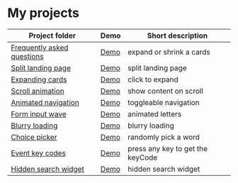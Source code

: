 # My projects

Project folder | Demo | Short description
---------------|------|------------------
[Frequently asked questions](https://github.com/unknown-cat/my-projects/tree/master/faq) | [Demo](https://unknown-cat.github.io/my-projects/faq/) | expand or shrink a cards
[Split landing page](https://github.com/unknown-cat/my-projects/tree/master/split-landing-page) | [Demo](https://unknown-cat.github.io/my-projects/split-landing-page/) | split landing page
[Expanding cards](https://github.com/unknown-cat/my-projects/tree/master/expanding-cards) | [Demo](https://unknown-cat.github.io/my-projects/expanding-cards/) | click to expand
[Scroll animation](https://github.com/unknown-cat/my-projects/tree/master/scroll-animation) | [Demo](https://unknown-cat.github.io/my-projects/scroll-animation/) | show content on scroll
[Animated navigation](https://github.com/unknown-cat/my-projects/tree/master/animated-navigation) | [Demo](https://unknown-cat.github.io/my-projects/animated-navigation/) | toggleable navigation
[Form input wave](https://github.com/unknown-cat/my-projects/tree/master/form-input-wave) | [Demo](https://unknown-cat.github.io/my-projects/form-input-wave/) | animated letters
[Blurry loading](https://github.com/unknown-cat/my-projects/tree/master/blurry-loading) | [Demo](https://unknown-cat.github.io/my-projects/blurry-loading/) | blurry loading
[Choice picker](https://github.com/unknown-cat/my-projects/tree/master/choice-picker) | [Demo](https://unknown-cat.github.io/my-projects/choice-picker/) | randomly pick a word
[Event key codes](https://github.com/unknown-cat/my-projects/tree/master/event-key-codes) | [Demo](https://unknown-cat.github.io/my-projects/event-key-codes/) | press any key to get the keyCode
[Hidden search widget](https://github.com/unknown-cat/my-projects/tree/master/hidden-search-widget) | [Demo](https://unknown-cat.github.io/my-projects/hidden-search-widget/) | hidden search widget
